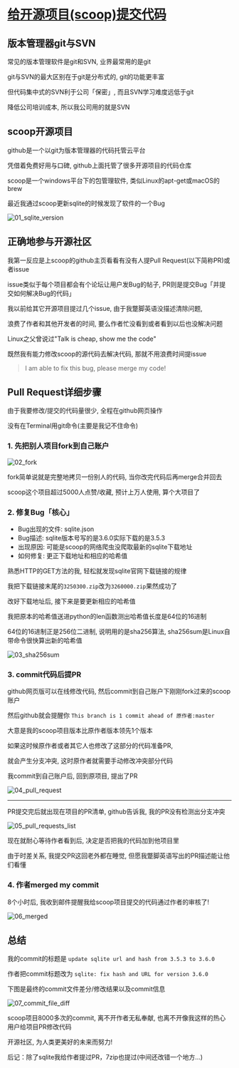 # [给开源项目(scoop)提交代码](/uncategorized/pull_request_to_scoop/index.md)

## 版本管理器git与SVN

常见的版本管理软件是git和SVN, 业界最常用的是git

git与SVN的最大区别在于git是分布式的, git的功能更丰富

但代码集中式的SVN利于公司「保密」, 而且SVN学习难度远低于git

降低公司培训成本, 所以我公司用的就是SVN

## scoop开源项目

github是一个以git为版本管理器的代码托管云平台

凭借着免费好用与口碑, github上面托管了很多开源项目的代码仓库

scoop是一个windows平台下的包管理软件, 类似Linux的apt-get或macOS的brew

最近我通过scoop更新sqlite的时候发现了软件的一个Bug

![01_sqlite_version](01_sqlite_version.png "01_sqlite_version")

## 正确地参与开源社区

我第一反应是上scoop的github主页看看有没有人提Pull Request(以下简称PR)或者issue

issue类似于每个项目都会有个论坛让用户发Bug的帖子, PR则是提交Bug「并提交如何解决Bug的代码」

我以前给其它开源项目提过几个issue, 由于我蹩脚英语没描述清除问题, 

浪费了作者和其他开发者的时间, 要么作者忙没看到或者看到以后也没解决问题

Linux之父曾说过"Talk is cheap, show me the code"

既然我有能力修改scoop的源代码去解决代码, 那就不用浪费时间提issue

> I am able to fix this bug, please merge my code!

## Pull Request详细步骤

由于我要修改/提交的代码量很少, 全程在github网页操作

没有在Terminal用git命令(主要是我记不住命令)

### 1. 先把别人项目fork到自己账户

![02_fork](02_fork.png "02_fork")

fork简单说就是完整地拷贝一份别人的代码, 当你改完代码后再merge合并回去

scoop这个项目超过5000人点赞/收藏, 预计上万人使用, 算个大项目了

### 2. 修复Bug「核心」

- Bug出现的文件: sqlite.json
- Bug描述: sqlite版本号写的是3.6.0实际下载的是3.5.3
- 出现原因: 可能是scoop的网络爬虫没爬取最新的sqlite下载地址
- 如何修复: 更正下载地址和相应的哈希值

熟悉HTTP的GET方法的我, 轻松就发现sqlite官网下载链接的规律

我把下载链接末尾的`3250300.zip`改为`3260000.zip`果然成功了

改好下载地址后, 接下来是要更新相应的哈希值

我把原本的哈希值送进python的len函数测出哈希值长度是64位的16进制

64位的16进制正是256位二进制, 说明用的是sha256算法, sha256sum是Linux自带命令很快算出新的哈希值

![03_sha256sum](03_sha256sum.png "03_sha256sum")

### 3. commit代码后提PR

github网页版可以在线修改代码, 然后commit到自己账户下刚刚fork过来的scoop账户

然后github就会提醒你 `This branch is 1 commit ahead of 原作者:master`

大意是我的scoop项目版本比原作者版本领先1个版本

如果这时候原作者或者其它人也修改了这部分的代码准备PR, 

就会产生分支冲突, 这时原作者就需要手动修改冲突部分代码

我commit到自己账户后, 回到原项目, 提出了PR

![04_pull_request](04_pull_request.png "04_pull_request")

---

PR提交完后就出现在项目的PR清单, github告诉我, 我的PR没有检测出分支冲突

![05_pull_requests_list](05_pull_requests_list.png "05_pull_requests_list")

现在就耐心等待作者看到后, 决定是否把我的代码加到他项目里

由于时差关系, 我提交PR这回老外都在睡觉, 但愿我蹩脚英语写出的PR描述能让他们看懂

### 4. 作者merged my commit

8个小时后, 我收到邮件提醒我给scoop项目提交的代码通过作者的审核了!

![06_merged](06_merged.png "06_merged")

## 总结

我的commit的标题是 `update sqlite url and hash from 3.5.3 to 3.6.0`

作者把commit标题改为 `sqlite: fix hash and URL for version 3.6.0`

下图是最终的commit文件差分/修改结果以及commit信息

![07_commit_file_diff](07_commit_file_diff.png "07_commit_file_diff")

scoop项目8000多次的commit, 离不开作者无私奉献, 也离不开像我这样的热心用户给项目PR修改代码

开源社区, 为人类更美好的未来而努力!

后记：除了sqlite我给作者提过PR，7zip也提过(中间还改错一个地方...)
